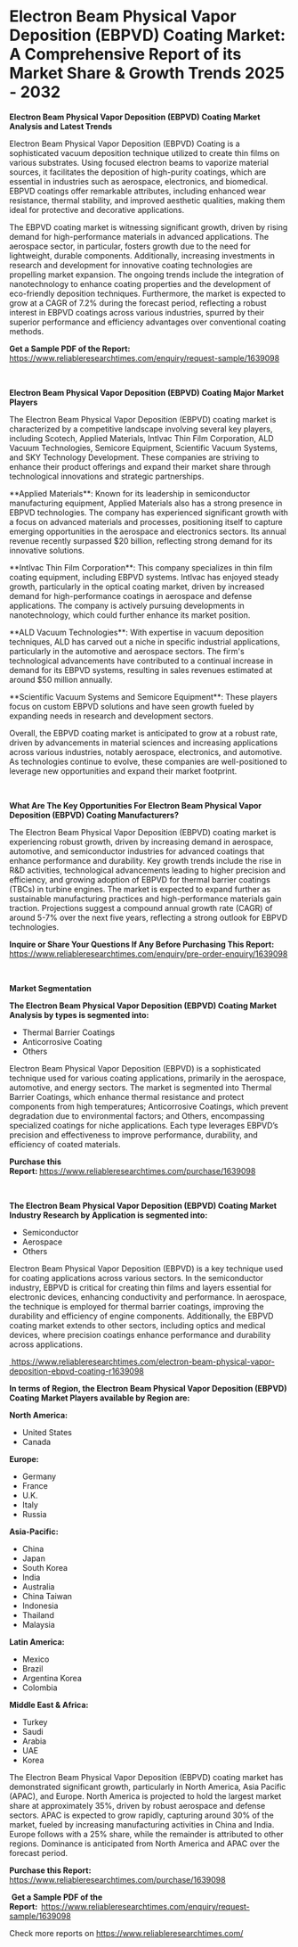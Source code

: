 <p><h1>Electron Beam Physical Vapor Deposition (EBPVD) Coating Market: A Comprehensive Report of its Market Share & Growth Trends 2025 - 2032</h1></p><p><strong>Electron Beam Physical Vapor Deposition (EBPVD) Coating Market Analysis and Latest Trends</strong></p>
<p><p>Electron Beam Physical Vapor Deposition (EBPVD) Coating is a sophisticated vacuum deposition technique utilized to create thin films on various substrates. Using focused electron beams to vaporize material sources, it facilitates the deposition of high-purity coatings, which are essential in industries such as aerospace, electronics, and biomedical. EBPVD coatings offer remarkable attributes, including enhanced wear resistance, thermal stability, and improved aesthetic qualities, making them ideal for protective and decorative applications.</p><p>The EBPVD coating market is witnessing significant growth, driven by rising demand for high-performance materials in advanced applications. The aerospace sector, in particular, fosters growth due to the need for lightweight, durable components. Additionally, increasing investments in research and development for innovative coating technologies are propelling market expansion. The ongoing trends include the integration of nanotechnology to enhance coating properties and the development of eco-friendly deposition techniques. Furthermore, the market is expected to grow at a CAGR of 7.2% during the forecast period, reflecting a robust interest in EBPVD coatings across various industries, spurred by their superior performance and efficiency advantages over conventional coating methods.</p></p>
<p><strong>Get a Sample PDF of the Report:&nbsp;</strong> <a href="https://www.reliableresearchtimes.com/enquiry/request-sample/1639098?utm_campaign=2237&utm_medium=2&utm_source=Github&utm_content=ia&utm_term=23032025&utm_id=electron-beam-physical-vapor-deposition-ebpvd-coating">https://www.reliableresearchtimes.com/enquiry/request-sample/1639098</a></p>
<p>&nbsp;</p>
<p><strong>Electron Beam Physical Vapor Deposition (EBPVD) Coating Major Market Players</strong></p>
<p><p>The Electron Beam Physical Vapor Deposition (EBPVD) coating market is characterized by a competitive landscape involving several key players, including Scotech, Applied Materials, Intlvac Thin Film Corporation, ALD Vacuum Technologies, Semicore Equipment, Scientific Vacuum Systems, and SKY Technology Development. These companies are striving to enhance their product offerings and expand their market share through technological innovations and strategic partnerships.</p><p>**Applied Materials**: Known for its leadership in semiconductor manufacturing equipment, Applied Materials also has a strong presence in EBPVD technologies. The company has experienced significant growth with a focus on advanced materials and processes, positioning itself to capture emerging opportunities in the aerospace and electronics sectors. Its annual revenue recently surpassed $20 billion, reflecting strong demand for its innovative solutions.</p><p>**Intlvac Thin Film Corporation**: This company specializes in thin film coating equipment, including EBPVD systems. Intlvac has enjoyed steady growth, particularly in the optical coating market, driven by increased demand for high-performance coatings in aerospace and defense applications. The company is actively pursuing developments in nanotechnology, which could further enhance its market position.</p><p>**ALD Vacuum Technologies**: With expertise in vacuum deposition techniques, ALD has carved out a niche in specific industrial applications, particularly in the automotive and aerospace sectors. The firm's technological advancements have contributed to a continual increase in demand for its EBPVD systems, resulting in sales revenues estimated at around $50 million annually.</p><p>**Scientific Vacuum Systems and Semicore Equipment**: These players focus on custom EBPVD solutions and have seen growth fueled by expanding needs in research and development sectors. </p><p>Overall, the EBPVD coating market is anticipated to grow at a robust rate, driven by advancements in material sciences and increasing applications across various industries, notably aerospace, electronics, and automotive. As technologies continue to evolve, these companies are well-positioned to leverage new opportunities and expand their market footprint.</p></p>
<p>&nbsp;</p>
<p><strong>What Are The Key Opportunities For Electron Beam Physical Vapor Deposition (EBPVD) Coating Manufacturers?</strong></p>
<p><p>The Electron Beam Physical Vapor Deposition (EBPVD) coating market is experiencing robust growth, driven by increasing demand in aerospace, automotive, and semiconductor industries for advanced coatings that enhance performance and durability. Key growth trends include the rise in R&D activities, technological advancements leading to higher precision and efficiency, and growing adoption of EBPVD for thermal barrier coatings (TBCs) in turbine engines. The market is expected to expand further as sustainable manufacturing practices and high-performance materials gain traction. Projections suggest a compound annual growth rate (CAGR) of around 5-7% over the next five years, reflecting a strong outlook for EBPVD technologies.</p></p>
<p><strong>Inquire or Share Your Questions If Any Before Purchasing This Report:</strong> <a href="https://www.reliableresearchtimes.com/enquiry/pre-order-enquiry/1639098?utm_campaign=2237&utm_medium=2&utm_source=Github&utm_content=ia&utm_term=23032025&utm_id=electron-beam-physical-vapor-deposition-ebpvd-coating">https://www.reliableresearchtimes.com/enquiry/pre-order-enquiry/1639098</a></p>
<p>&nbsp;</p>
<p><strong>Market Segmentation</strong></p>
<p><strong>The Electron Beam Physical Vapor Deposition (EBPVD) Coating Market Analysis by types is segmented into:</strong></p>
<p><ul><li>Thermal Barrier Coatings</li><li>Anticorrosive Coating</li><li>Others</li></ul></p>
<p><p>Electron Beam Physical Vapor Deposition (EBPVD) is a sophisticated technique used for various coating applications, primarily in the aerospace, automotive, and energy sectors. The market is segmented into Thermal Barrier Coatings, which enhance thermal resistance and protect components from high temperatures; Anticorrosive Coatings, which prevent degradation due to environmental factors; and Others, encompassing specialized coatings for niche applications. Each type leverages EBPVD’s precision and effectiveness to improve performance, durability, and efficiency of coated materials.</p></p>
<p><strong>Purchase this Report:&nbsp;</strong><a href="https://www.reliableresearchtimes.com/purchase/1639098?utm_campaign=2237&utm_medium=2&utm_source=Github&utm_content=ia&utm_term=23032025&utm_id=electron-beam-physical-vapor-deposition-ebpvd-coating">https://www.reliableresearchtimes.com/purchase/1639098</a></p>
<p>&nbsp;</p>
<p><strong>The Electron Beam Physical Vapor Deposition (EBPVD) Coating Market Industry Research by Application is segmented into:</strong></p>
<p><ul><li>Semiconductor</li><li>Aerospace</li><li>Others</li></ul></p>
<p><p>Electron Beam Physical Vapor Deposition (EBPVD) is a key technique used for coating applications across various sectors. In the semiconductor industry, EBPVD is critical for creating thin films and layers essential for electronic devices, enhancing conductivity and performance. In aerospace, the technique is employed for thermal barrier coatings, improving the durability and efficiency of engine components. Additionally, the EBPVD coating market extends to other sectors, including optics and medical devices, where precision coatings enhance performance and durability across applications.</p></p>
<p><a href="https://www.reliableresearchtimes.com/electron-beam-physical-vapor-deposition-ebpvd-coating-r1639098?utm_campaign=2237&utm_medium=2&utm_source=Github&utm_content=ia&utm_term=23032025&utm_id=electron-beam-physical-vapor-deposition-ebpvd-coating">&nbsp;https://www.reliableresearchtimes.com/electron-beam-physical-vapor-deposition-ebpvd-coating-r1639098</a></p>
<p><strong>In terms of Region, the Electron Beam Physical Vapor Deposition (EBPVD) Coating Market Players available by Region are:</strong></p>
<p>
    <p> <strong> North America: </strong>
        <ul>
            <li>United States</li>
            <li>Canada</li>
        </ul>
        </p> 
    <p> <strong> Europe: </strong>
        <ul>
            <li>Germany</li>
            <li>France</li>
            <li>U.K.</li>
            <li>Italy</li>
            <li>Russia</li>
        </ul>
        </p> 
    <p> <strong> Asia-Pacific: </strong>
        <ul>
            <li>China</li>
            <li>Japan</li>
            <li>South Korea</li>
            <li>India</li>
            <li>Australia</li>
            <li>China Taiwan</li>
            <li>Indonesia</li>
            <li>Thailand</li>
            <li>Malaysia</li>
        </ul>
        </p> 
    <p> <strong> Latin America: </strong>
        <ul>
            <li>Mexico</li>
            <li>Brazil</li>
            <li>Argentina Korea</li>
            <li>Colombia</li>
        </ul>
        </p> 
    <p> <strong> Middle East & Africa: </strong>
        <ul>
            <li>Turkey</li>
            <li>Saudi</li>
            <li>Arabia</li>
            <li>UAE</li>
            <li>Korea</li>
        </ul>
    </p>
    </p>
<p><p>The Electron Beam Physical Vapor Deposition (EBPVD) coating market has demonstrated significant growth, particularly in North America, Asia Pacific (APAC), and Europe. North America is projected to hold the largest market share at approximately 35%, driven by robust aerospace and defense sectors. APAC is expected to grow rapidly, capturing around 30% of the market, fueled by increasing manufacturing activities in China and India. Europe follows with a 25% share, while the remainder is attributed to other regions. Dominance is anticipated from North America and APAC over the forecast period.</p></p>
<p><strong>Purchase this Report: </strong><a href="https://www.reliableresearchtimes.com/purchase/1639098?utm_campaign=2237&utm_medium=2&utm_source=Github&utm_content=ia&utm_term=23032025&utm_id=electron-beam-physical-vapor-deposition-ebpvd-coating">https://www.reliableresearchtimes.com/purchase/1639098</a></p>
<p>&nbsp;<strong>Get a Sample PDF of the Report:&nbsp;&nbsp;</strong><a href="https://www.reliableresearchtimes.com/enquiry/request-sample/1639098?utm_campaign=2237&utm_medium=2&utm_source=Github&utm_content=ia&utm_term=23032025&utm_id=electron-beam-physical-vapor-deposition-ebpvd-coating">https://www.reliableresearchtimes.com/enquiry/request-sample/1639098</a></p>
<p><strong></strong></p>
<p>Check more reports on <a href="https://www.reliableresearchtimes.com/?utm_campaign=2237&utm_medium=2&utm_source=Github&utm_content=ia&utm_term=23032025&utm_id=electron-beam-physical-vapor-deposition-ebpvd-coating">https://www.reliableresearchtimes.com/</a></p>